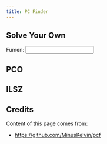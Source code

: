 ```yaml
---
title: PC Finder
---
```


## Solve Your Own

<label>
  Fumen:
  <input v-model="fumen"/>
</label>

<PCF :initial_field_fumen="fumen"/>

## PCO
<PCF/>

## ILSZ

<PCF initial_field_fumen="v115@9gD8FeC8GeE8EeD8PeAgH" sequence="TOIZLJS"/>

## Credits

Content of this page comes from:

- https://github.com/MinusKelvin/pcf


<script setup>
import TDPC from "../src/TDPC.vue";
import PCF from "../src/PCF.vue"
import { ref, watch, computed } from "vue"
let fumen = ref()
</script>
<style>
.container {
  max-width: 90vw !important;
}
</style>

